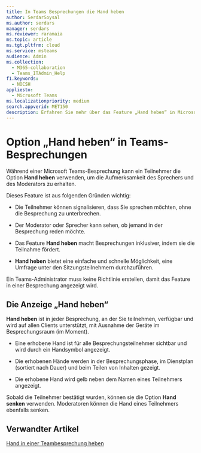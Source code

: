 ```yaml
---
title: In Teams Besprechungen die Hand heben
author: SerdarSoysal
ms.author: serdars
manager: serdars
ms.reviewer: raramaia
ms.topic: article
ms.tgt.pltfrm: cloud
ms.service: msteams
audience: Admin
ms.collection:
  - M365-collaboration
  - Teams_ITAdmin_Help
f1.keywords:
  - NOCSH
appliesto:
  - Microsoft Teams
ms.localizationpriority: medium
search.appverid: MET150
description: Erfahren Sie mehr über das Feature „Hand heben“ in Microsoft Teams-Besprechungen.
---
```


# <a name="raise-your-hand-option-in-teams-meetings"></a>Option „Hand heben“ in Teams-Besprechungen

Während einer Microsoft Teams-Besprechung kann ein Teilnehmer die Option **Hand heben** verwenden, um die Aufmerksamkeit des Sprechers und des Moderators zu erhalten.

Dieses Feature ist aus folgenden Gründen wichtig:

- Die Teilnehmer können signalisieren, dass Sie sprechen möchten, ohne die Besprechung zu unterbrechen.

- Der Moderator oder Sprecher kann sehen, ob jemand in der Besprechung reden möchte.  

- Das Feature **Hand heben** macht Besprechungen inklusiver, indem sie die Teilnahme fördert.

- **Hand heben** bietet eine einfache und schnelle Möglichkeit, eine Umfrage unter den Sitzungsteilnehmern durchzuführen.

Ein Teams-Administrator muss keine Richtlinie erstellen, damit das Feature in einer Besprechung angezeigt wird.

## <a name="raise-your-hand-display"></a>Die Anzeige „Hand heben“

**Hand heben** ist in jeder Besprechung, an der Sie teilnehmen, verfügbar und wird auf allen Clients unterstützt, mit Ausnahme der Geräte im Besprechungsraum (im Moment).

- Eine erhobene Hand ist für alle Besprechungsteilnehmer sichtbar und wird durch ein Handsymbol angezeigt.

- Die erhobenen Hände werden in der Besprechungsphase, im Dienstplan (sortiert nach Dauer) und beim Teilen von Inhalten gezeigt.

- Die erhobene Hand wird gelb neben dem Namen eines Teilnehmers angezeigt.

Sobald die Teilnehmer bestätigt wurden, können sie die Option **Hand senken** verwenden. Moderatoren können die Hand eines Teilnehmers ebenfalls senken.

## <a name="related-article"></a>Verwandter Artikel

[Hand in einer Teambesprechung heben](https://support.office.com/article/raise-your-hand-in-a-teams-meeting-bb2dd8e1-e6bd-43a6-85cf-30822667b372?ui=en-US&rs=en-US&ad=US)
